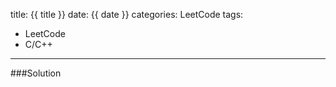 title: {{ title }}
date: {{ date }}
categories: LeetCode
tags:
- LeetCode
- C/C++
---

<!-- more -->

###Solution
